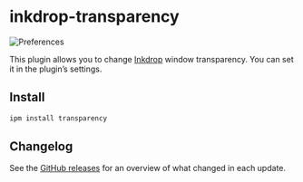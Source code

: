 # inkdrop-transparency

![Preferences](https://raw.githubusercontent.com/ban367/inkdrop-transparency-setting/master/docs/preferences.png)

This plugin allows you to change [Inkdrop](https://www.inkdrop.app/) window transparency. You can set it in the plugin’s settings.

## Install

```sh
ipm install transparency
```

## Changelog

See the [GitHub releases](https://github.com/ban367/inkdrop-transparency/releases) for an overview of what changed in each update.
